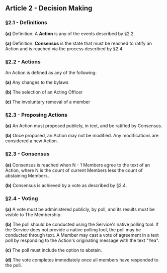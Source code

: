 ## Article 2 - Decision Making

### §2.1 - Definitions

**(a)** Definition: A **Action** is any of the events described by §2.2.

**(a)** Definition: **Consensus** is the state that must be reached to ratify an Action and is reached via the process described by §2.4.

### §2.2 - Actions

An Action is defined as any of the following:

**(a)** Any changes to the bylaws

**(b)** The selection of an Acting Officer

**(c)** The involuntary removal of a member

### §2.3 - Proposing Actions

**(a)** An Action must proposed publicly, in text, and be ratified by Consensus.

**(b)** Once proposed, an Action may not be modified. Any modifications are considered a new Action.

### §2.3 - Consensus

**(a)** Consensus is reached when N - 1 Members agree to the text of an Action, where N is the count of current Members less the count of abstaining Members.

**(b)** Consensus is achieved by a vote as described by §2.4.

### §2.4 - Voting

**(a)** A vote must be administered publicly, by poll, and its results must be visible to The Membership.

**(b)** The poll should be conducted using the Service's native polling tool. If the Service does not provide a native polling tool, the poll may be conducted through text. A Member may cast a vote of agreement in a text poll by responding to the Action's originating message with the text "Yea".

**(c)** The poll must include the option to abstain.

**(d)** The vote completes immediately once all members have responded to the poll.
